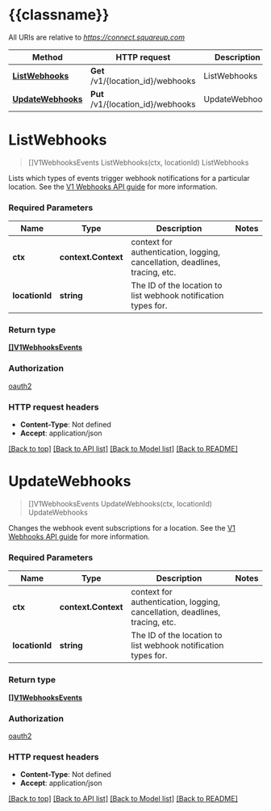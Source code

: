 # {{classname}}

All URIs are relative to *https://connect.squareup.com*

Method | HTTP request | Description
------------- | ------------- | -------------
[**ListWebhooks**](V1WebhooksApi.md#ListWebhooks) | **Get** /v1/{location_id}/webhooks | ListWebhooks
[**UpdateWebhooks**](V1WebhooksApi.md#UpdateWebhooks) | **Put** /v1/{location_id}/webhooks | UpdateWebhooks

# **ListWebhooks**
> []V1WebhooksEvents ListWebhooks(ctx, locationId)
ListWebhooks

Lists which types of events trigger webhook notifications for a particular location. See the [V1 Webhooks API guide](https://developer.squareup.com/docs/webhooks-api/what-it-does-v1) for more information.

### Required Parameters

Name | Type | Description  | Notes
------------- | ------------- | ------------- | -------------
 **ctx** | **context.Context** | context for authentication, logging, cancellation, deadlines, tracing, etc.
  **locationId** | **string**| The ID of the location to list webhook notification types for. | 

### Return type

[**[]V1WebhooksEvents**](V1WebhooksEvents.md)

### Authorization

[oauth2](../README.md#oauth2)

### HTTP request headers

 - **Content-Type**: Not defined
 - **Accept**: application/json

[[Back to top]](#) [[Back to API list]](../README.md#documentation-for-api-endpoints) [[Back to Model list]](../README.md#documentation-for-models) [[Back to README]](../README.md)

# **UpdateWebhooks**
> []V1WebhooksEvents UpdateWebhooks(ctx, locationId)
UpdateWebhooks

Changes the webhook event subscriptions for a location. See the [V1 Webhooks API guide](https://developer.squareup.com/docs/webhooks-api/what-it-does-v1) for more information.

### Required Parameters

Name | Type | Description  | Notes
------------- | ------------- | ------------- | -------------
 **ctx** | **context.Context** | context for authentication, logging, cancellation, deadlines, tracing, etc.
  **locationId** | **string**| The ID of the location to list webhook notification types for. | 

### Return type

[**[]V1WebhooksEvents**](V1WebhooksEvents.md)

### Authorization

[oauth2](../README.md#oauth2)

### HTTP request headers

 - **Content-Type**: Not defined
 - **Accept**: application/json

[[Back to top]](#) [[Back to API list]](../README.md#documentation-for-api-endpoints) [[Back to Model list]](../README.md#documentation-for-models) [[Back to README]](../README.md)

